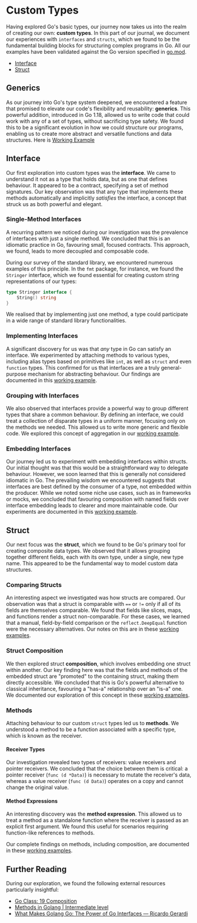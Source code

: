 # Custom Types

Having explored Go's basic types, our journey now takes us into the realm of creating our own: **custom types**. In this part of our journal, we document our experiences with `interfaces` and `structs`, which we found to be the fundamental building blocks for structuring complex programs in Go. All our examples have been validated against the Go version specified in [go.mod](./go.mod).

* [Interface](#interface)
* [Struct](#struct)

## Generics

As our journey into Go's type system deepened, we encountered a feature that promised to elevate our code's flexibility and reusability: **generics**. This powerful addition, introduced in Go 1.18, allowed us to write code that could work with any of a set of types, without sacrificing type safety. We found this to be a significant evolution in how we could structure our programs, enabling us to create more abstract and versatile functions and data structures. Here is [Working Example](./generics_test.go)

## Interface

Our first exploration into custom types was the **interface**. We came to understand it not as a type that holds data, but as one that defines behaviour. It appeared to be a contract, specifying a set of method signatures. Our key observation was that any type that implements these methods automatically and implicitly *satisfies* the interface, a concept that struck us as both powerful and elegant.

### Single-Method Interfaces

A recurring pattern we noticed during our investigation was the prevalence of interfaces with just a single method. We concluded that this is an idiomatic practice in Go, favouring small, focused contracts. This approach, we found, leads to more decoupled and composable code.

During our survey of the standard library, we encountered numerous examples of this principle. In the `fmt` package, for instance, we found the `Stringer` interface, which we found essential for creating custom string representations of our types:

```go
type Stringer interface {
    String() string
}
```

We realised that by implementing just one method, a type could participate in a wide range of standard library functionalities.

### Implementing Interfaces

A significant discovery for us was that *any* type in Go can satisfy an interface. We experimented by attaching methods to various types, including alias types based on primitives like `int`, as well as `struct` and even `function` types. This confirmed for us that interfaces are a truly general-purpose mechanism for abstracting behaviour. Our findings are documented in this [working example](./implement_test.go).

### Grouping with Interfaces

We also observed that interfaces provide a powerful way to group different types that share a common behaviour. By defining an interface, we could treat a collection of disparate types in a uniform manner, focusing only on the methods we needed. This allowed us to write more generic and flexible code. We explored this concept of aggregation in our [working example](./grouping_test.go).

### Embedding Interfaces

Our journey led us to experiment with embedding interfaces within structs. Our initial thought was that this would be a straightforward way to delegate behaviour. However, we soon learned that this is generally not considered idiomatic in Go. The prevailing wisdom we encountered suggests that interfaces are best defined by the consumer of a type, not embedded within the producer. While we noted some niche use cases, such as in frameworks or mocks, we concluded that favouring composition with named fields over interface embedding leads to clearer and more maintainable code. Our experiments are documented in this [working example](./embedded_test.go).

## Struct

Our next focus was the **struct**, which we found to be Go's primary tool for creating composite data types. We observed that it allows grouping together different fields, each with its own type, under a single, new type name. This appeared to be the fundamental way to model custom data structures.

### Comparing Structs

An interesting aspect we investigated was how structs are compared. Our observation was that a struct is comparable with `==` or `!=` only if all of its fields are themselves comparable. We found that fields like slices, maps, and functions render a struct non-comparable. For these cases, we learned that a manual, field-by-field comparison or the `reflect.DeepEqual` function were the necessary alternatives. Our notes on this are in these [working examples](./compare_test.go).

### Struct Composition

We then explored struct **composition**, which involves embedding one struct within another. Our key finding here was that the fields and methods of the embedded struct are "promoted" to the containing struct, making them directly accessible. We concluded that this is Go's powerful alternative to classical inheritance, favouring a "has-a" relationship over an "is-a" one. We documented our exploration of this concept in these [working examples](./composition_test.go).

### Methods

Attaching behaviour to our custom `struct` types led us to **methods**. We understood a method to be a function associated with a specific type, which is known as the receiver.

#### Receiver Types

Our investigation revealed two types of receivers: value receivers and pointer receivers. We concluded that the choice between them is critical: a pointer receiver (`func (d *Data)`) is necessary to mutate the receiver's data, whereas a value receiver (`func (d Data)`) operates on a copy and cannot change the original value.

#### Method Expressions

An interesting discovery was the **method expression**. This allowed us to treat a method as a standalone function where the receiver is passed as an explicit first argument. We found this useful for scenarios requiring function-like references to methods.

Our complete findings on methods, including composition, are documented in these [working examples](./methods_test.go).

## Further Reading

During our exploration, we found the following external resources particularly insightful:

* [Go Class: 19 Composition](https://www.youtube.com/watch?v=0X6AcnwocbM)
* [Methods in Golang | Intermediate level](https://www.youtube.com/watch?v=bAWI0NVZlkc)
* [What Makes Golang Go: The Power of Go Interfaces — Ricardo Gerardi](https://www.youtube.com/watch?v=TRoRluGIixs)